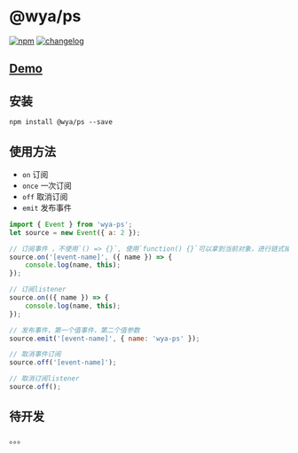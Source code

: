 # \@wya/ps
[![npm][npm-image]][npm-url] [![changelog][changelog-image]][changelog-url]

## [Demo](https://wya-team.github.io/wya-ps/demo/index.html)

## 安装

```vim
npm install @wya/ps --save
```

## 使用方法

- `on` 订阅
- `once` 一次订阅
- `off` 取消订阅
- `emit` 发布事件

```js
import { Event } from 'wya-ps';
let source = new Event({ a: 2 });

// 订阅事件 ，不使用`() => {}`, 使用`function() {}`可以拿到当前对象，进行链式操作
source.on('[event-name]', ({ name }) => {
	console.log(name, this);
});

// 订阅listener
source.on(({ name }) => {
	console.log(name, this);
});

// 发布事件，第一个值事件，第二个值参数
source.emit('[event-name]', { name: 'wya-ps' }); 

// 取消事件订阅
source.off('[event-name]');

// 取消订阅listener
source.off();
```

## 待开发
。。。

<!--  以下内容无视  -->
[changelog-image]: https://img.shields.io/badge/changelog-md-blue.svg
[changelog-url]: CHANGELOG.md

[npm-image]: https://img.shields.io/npm/v/@wya/ps.svg
[npm-url]: https://www.npmjs.com/package/@wya/ps
